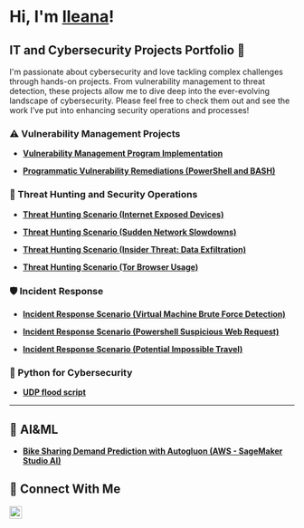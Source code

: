 # Hi, I'm <a href="https://www.linkedin.com/in/ileana-villani/">Ileana</a>! 


## IT and Cybersecurity Projects Portfolio 🔐

I'm passionate about cybersecurity and love tackling complex challenges through hands-on projects. From vulnerability management to threat detection, these projects allow me to dive deep into the ever-evolving landscape of cybersecurity. Please feel free to check them out and see the work I’ve put into enhancing security operations and processes!


### ⚠️ Vulnerability Management Projects

- **[Vulnerability Management Program Implementation](https://github.com/ilevillani/vulnerability-management-program)**
  
- **[Programmatic Vulnerability Remediations (PowerShell and BASH)]()**

### 🚨 Threat Hunting and Security Operations

- **[Threat Hunting Scenario (Internet Exposed Devices)](https://github.com/ilevillani/threat-hunting-internet-exposed-devices)**
  
- **[Threat Hunting Scenario (Sudden Network Slowdowns)](https://github.com/ilevillani/threat-hunting-scenario-sudden-network-slowdowns)**
  
- **[Threat Hunting Scenario (Insider Threat: Data Exfiltration)](https://github.com/ilevillani/threat-hunting-scenario-data-exfiltration)**

- **[Threat Hunting Scenario (Tor Browser Usage)]()**

### 🛡️ Incident Response

- **[Incident Response Scenario (Virtual Machine Brute Force Detection)](https://github.com/ilevillani/incident-response-)**
  
- **[Incident Response Scenario (Powershell Suspicious Web Request)](https://github.com/ilevillani/threat-hunt-powershell-request)**

- **[Incident Response Scenario (Potential Impossible Travel)](https://github.com/ilevillani/incident-response-impossible-travels)**

### 🐍 Python for Cybersecurity

- **[UDP flood script](https://github.com/ilevillani/pratiche_python/blob/main/W7D1/udp_flood2.py)**

<hr/>

## 🧠 AI&ML

- **[Bike Sharing Demand Prediction with Autogluon (AWS - SageMaker Studio AI)](https://github.com/ilevillani/AWS-AI-ML-/blob/main/autogluon-bike-sharing.ipynb)**

## 🤳 Connect With Me

[<img align="left" alt="___________ | LinkedIn" width="22px" src="https://cdn.jsdelivr.net/npm/simple-icons@v3/icons/linkedin.svg" />][linkedin]

[linkedin]: https://linkedin.com/in/ileana-villani/

<!--
<img width="35" alt="image" src="https://github.com/user-attachments/assets/2f41c7cd-5ea8-4475-b451-a37161b6c3fb"> 
<img width="35" alt="image" src="https://github.com/user-attachments/assets/77649969-9910-4994-8b96-74a116cfb2a8">
-->
